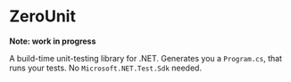 # ZeroUnit

**Note: work in progress**

A build-time unit-testing library for .NET. Generates you a `Program.cs`, that runs your tests. No `Microsoft.NET.Test.Sdk` needed.
